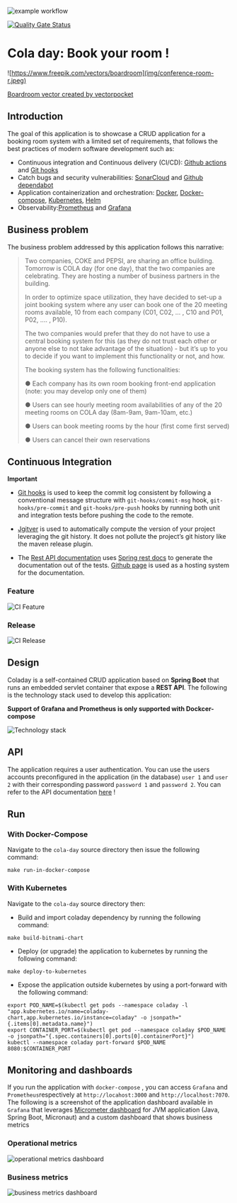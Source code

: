 ![example workflow](https://github.com/selimyanat/cola-day/actions/workflows/master-branch-actions.yaml/badge.svg)

[![Quality Gate Status](https://sonarcloud.io/api/project_badges/measure?project=selimyanat_cola-day&metric=alert_status)](https://sonarcloud.io/summary/new_code?id=selimyanat_cola-day)


# Cola day: Book your room !

![https://www.freepik.com/vectors/boardroom](img/conference-room-r.jpeg)

[Boardroom vector created by vectorpocket](https://www.freepik.com/vectors/boardroom)

## Introduction

The goal of this application is to showcase a CRUD application for a booking room system with a 
limited set of requirements, that follows the best practices of modern software development such as:

- Continuous integration and Continuous delivery (CI/CD): [Github actions](https://github.com/features/actions) and [Git hooks](https://git-scm.com/book/en/v2/Customizing-Git-Git-Hooks) 
- Catch bugs and security vulnerabilities: [SonarCloud](https://sonarcloud.io/) and [Github dependabot](https://github.com/dependabot)
- Application containerization and orchestration: [Docker](https://www.docker.com/), 
  [Docker-compose](https://docs.docker.com/compose/), [Kubernetes](https://kubernetes.io/), 
  [Helm](https://helm.sh/)
- Observability:[Prometheus](https://prometheus.io/) and [Grafana](https://grafana.com/)


## Business problem

The business problem addressed by this application follows this narrative: 

> Two companies, COKE and PEPSI, are sharing an office building. Tomorrow is COLA day (for one day), that the two companies are celebrating.  They are hosting a number of business partners in the building.
> 
>  In order to optimize space utilization, they have decided to set-up a joint booking system where any user can book one of the 20 meeting rooms available, 10 from each company (C01, C02, ... , C10 and P01, P02, .... , P10).
>   
>  The two companies would prefer that they do not  have to use a central booking system for this (as they do not trust each other or anyone else to not take advantage of the situation) - but it’s up to you to decide if you want to implement this functionality or not, and how. 
>  
>  The booking system has the following functionalities: 
>  
> ● Each company has its own room booking front-end  application (note: you may develop only one of them)
>  
>  ● Users can see hourly meeting room availabilities of any of the 20 meeting rooms on COLA day (8am-9am, 9am-10am, etc.)
>  
> ● Users can book meeting rooms by  the hour (first come first served)
> 
> ● Users can cancel their own reservations

## Continuous Integration

**Important**

- [Git hooks](https://git-scm.com/book/en/v2/Customizing-Git-Git-Hooks) is used to keep the commit log consistent by following a conventional message structure with `git-hooks/commit-msg` hook, `git-hooks/pre-commit` and
`git-hooks/pre-push` hooks by running both unit and integration tests before pushing the code to the remote.

- [Jgitver](https://github.com/jgitver/jgitver) is used to automatically compute the version of your project leveraging 
the git history. It does not pollute the project’s git history like the maven release plugin. 

- The [Rest API documentation](https://selimyanat.github.io/cola-day/) uses [Spring rest docs](https://docs.spring.io/spring-restdocs/docs/2.0.0.RELEASE/reference/html5/#introduction)
to generate the documentation out of the tests. [Github page](https://pages.github.com/) is used as a hosting system for the documentation.


### Feature

![CI Feature](img/ci-feature-branch.jpg)


### Release

![CI Release](img/ci-release.jpg)

## Design

Coladay is a self-contained CRUD application based on **Spring Boot** that runs an embedded servlet
container that expose a **REST API**. The following is the technology stack used to develop this 
application:

**Support of Grafana and Prometheus is only supported with Dockcer-compose**

![Technology stack](img/tech-stack.jpg)

## API

The application requires a user authentication. You can use the users accounts preconfigured in the
application (in the database) `user 1` and `user 2` with their corresponding password `password
1` and `password 2`. You can refer to the API documentation [here](https://selimyanat.github.io/cola-day/) !

## Run

### With Docker-Compose

Navigate to the `cola-day` source directory then issue the following command:

```
make run-in-docker-compose
```

### With Kubernetes

Navigate to the `cola-day` source directory then:

- Build and import coladay dependency by running the following command:
```
make build-bitnami-chart
```

- Deploy (or upgrade) the application to kubernetes by running the following command:
```
make deploy-to-kubernetes
```

- Expose the application outside kubernetes by using a port-forward with the following command:
```
export POD_NAME=$(kubectl get pods --namespace coladay -l "app.kubernetes.io/name=coladay-chart,app.kubernetes.io/instance=coladay" -o jsonpath="{.items[0].metadata.name}")
export CONTAINER_PORT=$(kubectl get pod --namespace coladay $POD_NAME -o jsonpath="{.spec.containers[0].ports[0].containerPort}")
kubectl --namespace coladay port-forward $POD_NAME 8080:$CONTAINER_PORT 
```

## Monitoring and dashboards

If you run the application with `docker-compose` , you can access `Grafana` and `Prometheus`respectively at `http://locahost:3000` and `http://localhost:7070`. The following is a 
screenshot of the application dashboard available in `Grafana` that leverages [Micrometer dashboard](https://grafana.com/grafana/dashboards/4701) for JVM application 
(Java, Spring Boot, Micronaut) and a custom dashboard that shows business metrics

### Operational metrics

![operational metrics dashboard](img/grafana-micrometer-dashboard.jpg)


### Business metrics

![business metrics dashboard](img/grafana-micrometer-dashboard.jpg)
